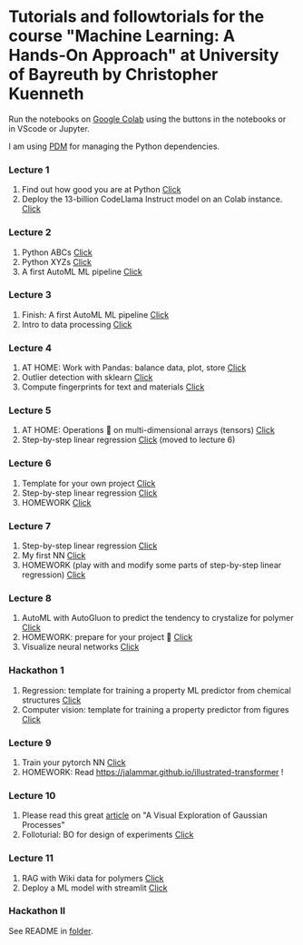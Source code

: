 # Tutorials and followtorials for the course "Machine Learning: A Hands-On Approach" at University of Bayreuth by Christopher Kuenneth

Run the notebooks on [Google Colab](https://colab.research.google.com/) using the buttons in the notebooks or in VScode or Jupyter.

I am using [PDM](https://github.com/pdm-project/pdm/) for managing the Python dependencies. 


### Lecture 1 

1. Find out how good you are at Python [Click](lecture1/evaluate_python_skills.ipynb)
1. Deploy the 13-billion CodeLlama Instruct model on an Colab instance. [Click](lecture1/deploy_codellama_13B_tutorial.ipynb)


### Lecture 2

1. Python ABCs [Click](lecture2/python_abcs.ipynb)
1. Python XYZs [Click](lecture2/python_xyzs.ipynb)
1. A first AutoML ML pipeline [Click](lecture2/first_ml_pipeline.ipynb)


### Lecture 3

1. Finish: A first AutoML ML pipeline [Click](lecture3/first_ml_pipeline.ipynb)
1. Intro to data processing [Click](lecture3/intro_data.ipynb)


### Lecture 4

1. AT HOME: Work with Pandas: balance data, plot, store [Click](lecture4/HOME_balance_data_and_save.ipynb)
1. Outlier detection with sklearn [Click](lecture4/outlier_detection.ipynb)
1. Compute fingerprints for text and materials [Click](lecture4/fingerprints.ipynb)



### Lecture 5

1. AT HOME: Operations 🤕 on multi-dimensional arrays (tensors) [Click](lecture5/AT_HOME_multi_dim_arrays.ipynb)
1. Step-by-step linear regression [Click](lecture5/step-by-step-linear-regression.ipynb) (moved to lecture 6)



### Lecture 6

1. Template for your own project [Click](lecture6/example_README.md)
1. Step-by-step linear regression [Click](lecture5/step-by-step-linear-regression.ipynb)
1. HOMEWORK [Click](lecture6/HOMEWORK.ipynb)


### Lecture 7

1. Step-by-step linear regression [Click](lecture5/step-by-step-linear-regression.ipynb)
1. My first NN [Click](lecture7/my_first_nn.ipynb)
1. HOMEWORK (play with and modify some parts of step-by-step linear regression) [Click](lecture6/HOMEWORK.ipynb)

### Lecture 8

1. AutoML with AutoGluon to predict the tendency to crystalize for polymer [Click](lecture8/autoML.ipynb)
2. HOMEWORK: prepare for your project 🚀 [Click](lecture8/prepare_for_hackathon.md)
3. Visualize neural networks [Click](lecture8/neural_neworks.ipynb)


### Hackathon 1

1. Regression: template for training a property ML predictor from chemical structures [Click](lecutre_hackathon1/template_ml_regression.ipynb)
2. Computer vision: template for training a property predictor from figures [Click](lecutre_hackathon1/template_ml_computer_vision.ipynb)


### Lecture 9

1. Train your pytorch NN [Click](lecture9/a_lovely_NN_in_pytorch.ipynb)
2. HOMEWORK: Read https://jalammar.github.io/illustrated-transformer !


### Lecture 10

1. Please read this great [article](https://distill.pub/2019/visual-exploration-gaussian-processes/) on "A Visual Exploration of Gaussian Processes"
2. Folloturial: BO for design of experiments [Click](lecture10/bo_with_ax.ipynb)


### Lecture 11

1. RAG with Wiki data for polymers [Click](lecture11/rag_for_wiki.ipynb)
2. Deploy a ML model with streamlit [Click](lecture11/deploy_transformer_streamlit.py)


### Hackathon II

See README in [folder](lecture_hackathon2/).
